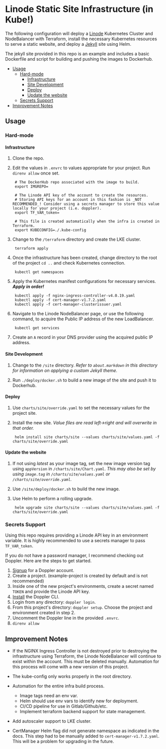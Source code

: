 Linode Static Site Infrastructure (in Kube!)<!-- omit in toc -->
===============

The following configuration will deploy a [Linode](https://linode.com) Kubernetes Cluster and NodeBalancer with Terraform, install the necessary Kubernetes resources to serve a static website, and deploy a [Jekyll](https://jekyllrb.com/) site using Helm.

The jekyll site provided in this repo is an example and includes a basic Dockerfile and script for building and pushing the images to Dockerhub.

- [Usage](#usage)
  - [Hard-mode](#hard-mode)
    - [Infrastructure](#infrastructure)
    - [Site Development](#site-development)
    - [Deploy](#deploy)
    - [Update the website](#update-the-website)
  - [Secrets Support](#secrets-support)
- [Improvement Notes](#improvement-notes)

## Usage

### Hard-mode

#### Infrastructure

1. Clone the repo.

2. Edit the values in `.envrc` to values appropriate for your project. Run `direnv allow` once set.

        # The DockerHub repo associated with the image to build.
        export IMGREPO=

        # The Linode API key of the account to create the resources.
        # Storing API keys for an account in this fashion is _NOT RECOMMENDED_! Consider using a secrets manager to store this value locally for your project (i.e. doppler).
        export TF_VAR_token=

        # This file is created automatically when the infra is created in Terraform.
        export KUBECONFIG=./.kube-config

3. Change to the `/terraform` directory and create the LKE cluster.

        terraform apply

4. Once the infrastructure has been created, change directory to the root of the project `cd ..` and check Kubernetes connection.

        kubectl get namespaces

5. Apply the Kubernetes manifest configurations for necessary services. **_Apply in order!_**

        kubectl apply -f nginx-ingress-controller-v4.0.19.yaml
        kubectl apply -f cert-manager-v1.7.2.yaml
        kubectl apply -f cert-manager-clusterissuer.yaml

6. Navigate to the Linode NodeBalancer page, or use the following command, to acquire the Public IP address of the new LoadBalancer.

        kubectl get services

7. Create an `A` record in your DNS provider using the acquired public IP address.

#### Site Development

1. Change to the `/site` directory. _Refer to `about.markdown` in this directory for information on applying a custom Jekyll theme._

2. Run `./deploy/docker.sh` to build a new image of the site and push it to Dockerhub.

#### Deploy

1. Use `charts/site/override.yaml` to set the necessary values for the project site.

2. Install the new site. _Value files are read left->right and will overwrite in that order._

        helm install site charts/site --values charts/site/values.yaml -f charts/site/override.yaml    

#### Update the website

1. If not using _latest_ as your image tag, set the new image version tag using `appVersion` in `/charts/site/Chart.yaml`. _This may also be set by using `image.tag` in `/charts/site/values.yaml` or `/charts/site/override.yaml`._

2. Use `/site/deploy/docker.sh` to build the new image.

3. Use Helm to perform a rolling upgrade.

        helm upgrade site charts/site --values charts/site/values.yaml -f charts/site/override.yaml


### Secrets Support

Using this repo requires providing a Linode API key in an environment variable. It is highly recommended to use a secrets manager to pass `TF_VAR_token`.

If you do not have a password manager, I recommend checking out Doppler. Here are the steps to get started.

1. [Signup](https://dashboard.doppler.com/register) for a Doppler account.
2. Create a project. (example-project is created by default and is not recommended)
3. Inside one of the new project's environments, create a secret named `TOKEN` and provide the Linode API key.
4. [Install](https://docs.doppler.com/docs/install-cli) the Doppler CLI.
5. Login from any directory: `doppler login`.
6. From this project's directory: `doppler setup`. Choose the project and environment created in step 2.
7. Uncomment the Doppler line in the provided `.envrc`.
8. `direnv allow`

## Improvement Notes

- If the NGINX Ingress Controller is not destroyed prior to destroying the infrastructure using Terraform, the Linode NodeBalancer will continue to exist within the account. This must be deleted manually. Automation for this process will come with a new version of this project.

- The kube-config only works properly in the root directory.

- Automation for the entire infra build process.
    - Image tags need an env var.
    - Helm should use env vars to identify new for deployment.
    - CI/CD pipeline for use in Gitlab/Github/etc.
    - Implement terraform backend support for state management.

- Add autoscaler support to LKE cluster.

- CertManager Helm flag did not generate namespace as indicated in the docs. This step had to be manually added to `cert-manager-v1.7.2.yaml`. This will be a problem for upgrading in the future.